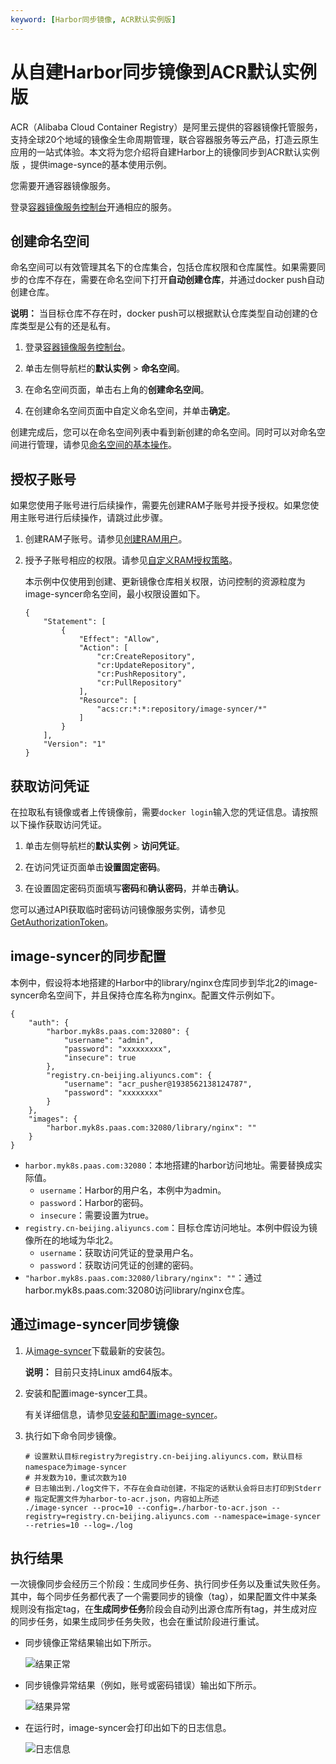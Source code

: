 ```yaml
---
keyword: [Harbor同步镜像, ACR默认实例版]
---
```


# 从自建Harbor同步镜像到ACR默认实例版

ACR（Alibaba Cloud Container Registry）是阿里云提供的容器镜像托管服务，支持全球20个地域的镜像全生命周期管理，联合容器服务等云产品，打造云原生应用的一站式体验。本文将为您介绍将自建Harbor上的镜像同步到ACR默认实例版 ，提供image-synce的基本使用示例。

您需要开通容器镜像服务。

登录[容器镜像服务控制台](https://cr.console.aliyun.com)开通相应的服务。

## 创建命名空间

命名空间可以有效管理其名下的仓库集合，包括仓库权限和仓库属性。如果需要同步的仓库不存在，需要在命名空间下打开**自动创建仓库**，并通过docker push自动创建仓库。

**说明：** 当目标仓库不存在时，docker push可以根据默认仓库类型自动创建的仓库类型是公有的还是私有。

1.  登录[容器镜像服务控制台](https://cr.console.aliyun.com)。

2.  单击左侧导航栏的**默认实例** \> **命名空间**。

3.  在命名空间页面，单击右上角的**创建命名空间**。

4.  在创建命名空间页面中自定义命名空间，并单击**确定**。


创建完成后，您可以在命名空间列表中看到新创建的命名空间。同时可以对命名空间进行管理，请参见[命名空间的基本操作]()。

## 授权子账号

如果您使用子账号进行后续操作，需要先创建RAM子账号并授予授权。如果您使用主账号进行后续操作，请跳过此步骤。

1.  创建RAM子账号。请参见[创建RAM用户](/cn.zh-CN/用户管理/创建RAM用户.md)。

2.  授予子账号相应的权限。请参见[自定义RAM授权策略](/cn.zh-CN/Kubernetes集群用户指南/授权/自定义RAM授权策略.md)。

    本示例中仅使用到创建、更新镜像仓库相关权限，访问控制的资源粒度为image-syncer命名空间，最小权限设置如下。

    ```
    {
        "Statement": [
            {
                "Effect": "Allow",
                "Action": [
                    "cr:CreateRepository",
                    "cr:UpdateRepository",
                    "cr:PushRepository",
                    "cr:PullRepository"
                ],
                "Resource": [
                    "acs:cr:*:*:repository/image-syncer/*"
                ]
            }
        ],
        "Version": "1"
    }
    ```


## 获取访问凭证

在拉取私有镜像或者上传镜像前，需要`docker login`输入您的凭证信息。请按照以下操作获取访问凭证。

1.  单击左侧导航栏的**默认实例** \> **访问凭证**。

2.  在访问凭证页面单击**设置固定密码**。

3.  在设置固定密码页面填写**密码**和**确认密码**，并单击**确认**。


您可以通过API获取临时密码访问镜像服务实例，请参见[GetAuthorizationToken]()。

## image-syncer的同步配置

本例中，假设将本地搭建的Harbor中的library/nginx仓库同步到华北2的image-syncer命名空间下，并且保持仓库名称为nginx。配置文件示例如下。

```
{
    "auth": {
        "harbor.myk8s.paas.com:32080": {
            "username": "admin",
            "password": "xxxxxxxxx",
            "insecure": true
        },
        "registry.cn-beijing.aliyuncs.com": {
            "username": "acr_pusher@1938562138124787",
            "password": "xxxxxxxx"
        }
    },
    "images": {
        "harbor.myk8s.paas.com:32080/library/nginx": ""
    }
}
```

-   `harbor.myk8s.paas.com:32080`：本地搭建的harbor访问地址。需要替换成实际值。
    -   `username`：Harbor的用户名，本例中为admin。
    -   `password`：Harbor的密码。
    -   `insecure`：需要设置为true。
-   `registry.cn-beijing.aliyuncs.com`：目标仓库访问地址。本例中假设为镜像所在的地域为华北2。
    -   `username`：获取访问凭证的登录用户名。
    -   `password`：获取访问凭证的创建的密码。
-   `"harbor.myk8s.paas.com:32080/library/nginx": ""`：通过harbor.myk8s.paas.com:32080访问library/nginx仓库。

## 通过image-syncer同步镜像

1.  从[image-syncer](https://github.com/AliyunContainerService/image-syncer/releases/tag/v1.0.3)下载最新的安装包。

    **说明：** 目前只支持Linux amd64版本。

2.  安装和配置image-syncer工具。

    有关详细信息，请参见[安装和配置image-syncer](https://github.com/AliyunContainerService/image-syncer?spm=a2c6h.12873639.0.0.66b165a8HrkbnA#compile-manually)。

3.  执行如下命令同步镜像。

    ```
    # 设置默认目标registry为registry.cn-beijing.aliyuncs.com，默认目标namespace为image-syncer
    # 并发数为10，重试次数为10
    # 日志输出到./log文件下，不存在会自动创建，不指定的话默认会将日志打印到Stderr
    # 指定配置文件为harbor-to-acr.json，内容如上所述
    ./image-syncer --proc=10 --config=./harbor-to-acr.json --registry=registry.cn-beijing.aliyuncs.com --namespace=image-syncer --retries=10 --log=./log
    ```


## 执行结果

一次镜像同步会经历三个阶段：生成同步任务、执行同步任务以及重试失败任务。其中，每个同步任务都代表了一个需要同步的镜像（tag），如果配置文件中某条规则没有指定tag，在**生成同步任务**阶段会自动列出源仓库所有tag，并生成对应的同步任务，如果生成同步任务失败，也会在重试阶段进行重试。

-   同步镜像正常结果输出如下所示。

    ![结果正常](https://static-aliyun-doc.oss-accelerate.aliyuncs.com/assets/img/zh-CN/6763659951/p71380.png)

-   同步镜像异常结果（例如，账号或密码错误）输出如下所示。

    ![结果异常](https://static-aliyun-doc.oss-accelerate.aliyuncs.com/assets/img/zh-CN/6763659951/p71384.png)

-   在运行时，image-syncer会打印出如下的日志信息。

    ![日志信息](https://static-aliyun-doc.oss-accelerate.aliyuncs.com/assets/img/zh-CN/7763659951/p71386.png)


